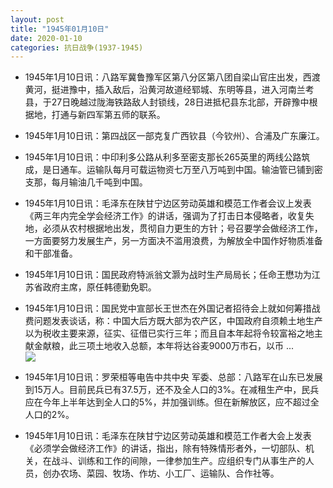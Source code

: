 ```yaml
---
layout: post
title: "1945年01月10日"
date: 2020-01-10
categories: 抗日战争(1937-1945)
---
```


<meta name="referrer" content="no-referrer" />

- 1945年1月10日讯：八路军冀鲁豫军区第八分区第八团自梁山官庄出发，西渡黄河，挺进豫中，插入敌后，沿黄河故道经郓城、东明等县，进入河南兰考县，于27日晚越过陇海铁路敌人封锁线，28日进抵杞县东北部，开辟豫中根据地，打通与新四军第五师的联系。 

- 1945年1月10日讯：第四战区一部克复广西钦县（今钦州）、合浦及广东廉江。 

- 1945年1月10日讯：中印利多公路从利多至密支那长265英里的两线公路筑成，是日通车。运输队每月可载运物资七万至八万吨到中国。输油管已铺到密支那，每月输油几千吨到中国。 

- 1945年1月10日讯：毛泽东在陕甘宁边区劳动英雄和模范工作者会议上发表《两三年内完全学会经济工作》的讲话，强调为了打击日本侵略者，收复失地，必须从农村根据地出发，贯彻自力更生的方针；号召要学会做经济工作，一方面要努力发展生产，另一方面决不滥用浪费，为解放全中国作好物质准备和干部准备。 

- 1945年1月10日讯：国民政府特派翁文灏为战时生产局局长；任命王懋功为江苏省政府主席，原任韩德勤免职。 

- 1945年1月10日讯：国民党中宣部长王世杰在外国记者招待会上就如何筹措战费问题发表谈话，称：中国大后方既大部为农产区，中国政府自须赖土地生产以为税收主要来源，征实、征借已实行三年；而且自本年起将令较富裕之地主献金献粮，此三项土地收入总额，本年将达谷麦9000万市石，以币 ... <br/><img src="https://wx4.sinaimg.cn/large/aca367d8ly1gara9c2xomj20c80aywel.jpg" />

- 1945年1月10日讯：罗荣桓等电告中共中央 军委、总部：八路军在山东已发展到15万人。目前民兵已有37.5万，还不及全人口的3%。在减租生产中，民兵应在今年上半年达到全人口的5%，并加强训练。但在新解放区，应不超过全人口的2%。 

- 1945年1月10日讯：毛泽东在陕甘宁边区劳动英雄和模范工作者大会上发表《必须学会做经济工作》的讲话，指出，除有特殊情形者外，一切部队、机关，在战斗、训练和工作的间隙，一律参加生产。应组织专门从事生产的人员，创办农场、菜园、牧场、作坊、小工厂、运输队、合作社等。 


